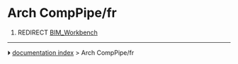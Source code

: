# Arch CompPipe/fr
1.  REDIRECT [BIM_Workbench](BIM_Workbench.md)



---
⏵ [documentation index](../README.md) > Arch CompPipe/fr
